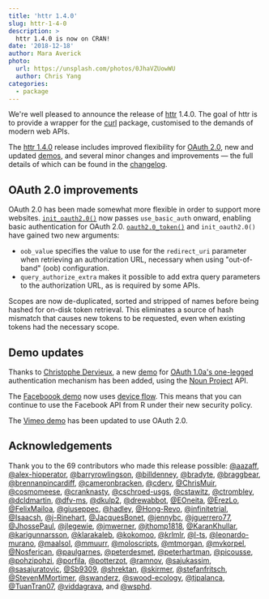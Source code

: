 ```yaml
---
title: 'httr 1.4.0'
slug: httr-1-4-0
description: > 
  httr 1.4.0 is now on CRAN!
date: '2018-12-18'
author: Mara Averick
photo:
  url: https://unsplash.com/photos/0JhaVZUowWU
  author: Chris Yang
categories:
  - package
---
```


We're well pleased to announce the release of [httr](https://httr.r-lib.org/) 1.4.0. The goal of httr is to provide a wrapper for the [curl](https://CRAN.R-project.org/package=curl) package, customised to the demands of modern web APIs.

The [httr 1.4.0](https://httr.r-lib.org/news/index.html#httr-1-4-0) release includes improved flexibility for [OAuth 2.0](https://oauth.net/2/), new and updated [demos](https://github.com/r-lib/httr/tree/master/demo), and several minor changes and improvements — the full details of which can be found in the [changelog](https://github.com/r-lib/httr/blob/master/NEWS.md#httr-140).

## OAuth 2.0 improvements

OAuth 2.0 has been made somewhat more flexible in order to support more websites. [`init_oauth2.0()`](https://httr.r-lib.org/reference/init_oauth2.0.html) now passes `use_basic_auth` onward, enabling basic authentication for OAuth 2.0. [`oauth2.0_token()`](https://httr.r-lib.org/reference/oauth2.0_token.html) and `init_oauth2.0()` have gained two new arguments:

  * `oob_value` specifies the value to use for the `redirect_uri` parameter when retrieving an authorization URL, necessary when using "out-of-band" (oob) configuration.  
  * `query_authorize_extra` makes it possible to add extra query parameters to the authorization URL, as is required by some APIs.  

Scopes are now de-duplicated, sorted and stripped of names before being hashed for on-disk token retrieval. This eliminates a source of hash mismatch that causes new tokens to be requested, even when existing tokens had the necessary scope.

## Demo updates

Thanks to [Christophe Dervieux](https://github.com/cderv), a new [demo](https://github.com/r-lib/httr/blob/master/demo/oauth1-nounproject.r) for [OAuth 1.0a's one-legged](http://oauthbible.com/#oauth-10a-one-legged) authentication mechanism has been added, using the [Noun Project](https://thenounproject.com/) API. 

The [Faceboook demo](https://github.com/r-lib/httr/blob/master/demo/oauth2-facebook.r) now uses [device flow](https://developers.facebook.com/docs/facebook-login/for-devices/). This means that you can continue to use the Facebook API from R under their new security policy.

The [Vimeo demo](https://github.com/r-lib/httr/blob/master/demo/oauth2-vimeo.r) has been updated to use OAuth 2.0. 

## Acknowledgements

Thank you to the 69 contributors who made this release possible:
[&#x0040;aazaff](https://github.com/aazaff), [&#x0040;alex-hioperator](https://github.com/alex-hioperator), [&#x0040;barryrowlingson](https://github.com/barryrowlingson), [&#x0040;billdenney](https://github.com/billdenney), [&#x0040;bradyte](https://github.com/bradyte), [&#x0040;braggbear](https://github.com/braggbear), [&#x0040;brennanpincardiff](https://github.com/brennanpincardiff), [&#x0040;cameronbracken](https://github.com/cameronbracken), [&#x0040;cderv](https://github.com/cderv), [&#x0040;ChrisMuir](https://github.com/ChrisMuir), [&#x0040;cosmomeese](https://github.com/cosmomeese), [&#x0040;cranknasty](https://github.com/cranknasty), [&#x0040;cschroed-usgs](https://github.com/cschroed-usgs), [&#x0040;cstawitz](https://github.com/cstawitz), [&#x0040;ctrombley](https://github.com/ctrombley), [&#x0040;dcldmartin](https://github.com/dcldmartin), [&#x0040;dfv-ms](https://github.com/dfv-ms), [&#x0040;dkulp2](https://github.com/dkulp2), [&#x0040;drewabbot](https://github.com/drewabbot), [&#x0040;EOneita](https://github.com/EOneita), [&#x0040;ErezLo](https://github.com/ErezLo), [&#x0040;FelixMailoa](https://github.com/FelixMailoa), [&#x0040;giuseppec](https://github.com/giuseppec), [&#x0040;hadley](https://github.com/hadley), [&#x0040;Hong-Revo](https://github.com/Hong-Revo), [&#x0040;infinitetrial](https://github.com/infinitetrial), [&#x0040;Isaacsh](https://github.com/Isaacsh), [&#x0040;j-Rinehart](https://github.com/j-Rinehart), [&#x0040;JacquesBonet](https://github.com/JacquesBonet), [&#x0040;jennybc](https://github.com/jennybc), [&#x0040;jguerrero77](https://github.com/jguerrero77), [&#x0040;JhossePaul](https://github.com/JhossePaul), [&#x0040;jlegewie](https://github.com/jlegewie), [&#x0040;jmwerner](https://github.com/jmwerner), [&#x0040;jthomp1818](https://github.com/jthomp1818), [&#x0040;KaranKhullar](https://github.com/KaranKhullar), [&#x0040;karigunnarsson](https://github.com/karigunnarsson), [&#x0040;klarakaleb](https://github.com/klarakaleb), [&#x0040;kokomoo](https://github.com/kokomoo), [&#x0040;krlmlr](https://github.com/krlmlr), [&#x0040;l-ts](https://github.com/l-ts), [&#x0040;leonardo-murano](https://github.com/leonardo-murano), [&#x0040;maalsol](https://github.com/maalsol), [&#x0040;mmuurr](https://github.com/mmuurr), [&#x0040;moloscripts](https://github.com/moloscripts), [&#x0040;mtmorgan](https://github.com/mtmorgan), [&#x0040;mvkorpel](https://github.com/mvkorpel), [&#x0040;Nosferican](https://github.com/Nosferican), [&#x0040;paulgarnes](https://github.com/paulgarnes), [&#x0040;peterdesmet](https://github.com/peterdesmet), [&#x0040;peterhartman](https://github.com/peterhartman), [&#x0040;picousse](https://github.com/picousse), [&#x0040;pohzipohzi](https://github.com/pohzipohzi), [&#x0040;porfila](https://github.com/porfila), [&#x0040;potterzot](https://github.com/potterzot), [&#x0040;ramnov](https://github.com/ramnov), [&#x0040;sajukassim](https://github.com/sajukassim), [&#x0040;sasajuratovic](https://github.com/sasajuratovic), [&#x0040;Sb9309](https://github.com/Sb9309), [&#x0040;shrektan](https://github.com/shrektan), [&#x0040;skirmer](https://github.com/skirmer), [&#x0040;stefanfritsch](https://github.com/stefanfritsch), [&#x0040;StevenMMortimer](https://github.com/StevenMMortimer), [&#x0040;swanderz](https://github.com/swanderz), [&#x0040;swood-ecology](https://github.com/swood-ecology), [&#x0040;tjpalanca](https://github.com/tjpalanca), [&#x0040;TuanTran07](https://github.com/TuanTran07), [&#x0040;viddagrava](https://github.com/viddagrava), and [&#x0040;wsphd](https://github.com/wsphd).
